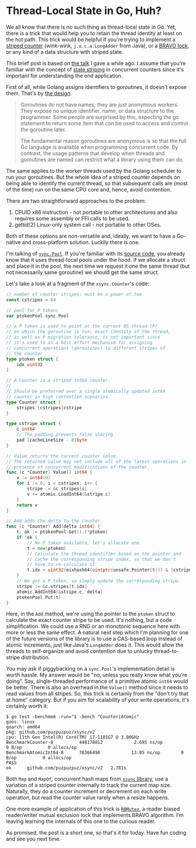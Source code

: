 # Thread-Local State in Go, Huh?

We all know that there is no such thing as thread-local state in Go. Yet, there is a trick that would help you to retain the thread identity at least on the hot path. This trick would be helpful if you're trying to implement a [striped counter](https://github.com/puzpuzpuz/xsync#counter) (wink-wink, `j.u.c.a.LongAdder` from Java), or a [BRAVO lock](https://github.com/puzpuzpuz/xsync#rbmutex), or any kind of a data structure with striped state.

This brief post is based on [the talk](https://github.com/puzpuzpuz/talks/blob/c1839354447cf9092d23f90986fd128f9f3f6563/2021-ru-is-time-to-resync/slides.pdf) I gave a while ago. I assume that you're familiar with the concept of [state striping](https://www.baeldung.com/java-longadder-and-longaccumulator#dynamic-striping) in concurrent counters since it's important for understanding the end application.

First of all, while Golang assigns identifiers to goroutines, it doesn't expose them. That's by [the design](https://golang.org/doc/faq#no_goroutine_id):
> Goroutines do not have names; they are just anonymous
workers. They expose no unique identifier, name, or data
structure to the programmer. Some people are surprised by
this, expecting the go statement to return some item that can
be used to access and control the goroutine later.
>
> The fundamental reason goroutines are anonymous is so that
the full Go language is available when programming
concurrent code. By contrast, the usage patterns that develop
when threads and goroutines are named can restrict what a
library using them can do.

The same applies to the worker threads used by the Golang scheduler to run your goroutines. But the whole idea of a striped counter depends on being able to identify the current thread, so that subsequent calls are (most of the time) run on the same CPU core and, hence, avoid contention.

There are two straightforward approaches to the problem:
1. CPUID x86 instruction - not portable to other architectures and also requires some assembly or FFI calls to be used.
2. gettid(2) Linux-only system call - not portable to other OSes.

Both of these options are non-versatile and, ideally, we want to have a Go-native and cross-platform solution. Luckily there is one.

I'm talking of [`sync.Pool`](https://pkg.go.dev/sync#Pool). If you're familiar with its [source code](https://github.com/golang/go/blob/e09bbaec69a8ff960110e13eabb3bef5331ecb0c/src/sync/pool.go), you already know that it uses thread-local pools under the hood. If we allocate a struct and place it in the pool, the next time we request it one the same thread (but not necessarily same goroutine) we should get the same struct.

Let's take a look at a fragment of the `xsync.Counter`'s code:
```go
// number of counter stripes; must be a power of two
const cstripes = 64

// pool for P tokens
var ptokenPool sync.Pool

// a P token is used to point at the current OS thread (P)
// on which the goroutine is run; exact identity of the thread,
// as well as P migration tolerance, is not important since
// it's used to as a best effort mechanism for assigning
// concurrent operations (goroutines) to different stripes of
// the counter
type ptoken struct {
	idx uint32
}

// A Counter is a striped int64 counter.
//
// Should be preferred over a single atomically updated int64
// counter in high contention scenarios.
type Counter struct {
	stripes [cstripes]cstripe
}

type cstripe struct {
	c int64
	// The padding prevents false sharing.
	pad [cacheLineSize - 8]byte
}

// Value returns the current counter value.
// The returned value may not include all of the latest operations in
// presence of concurrent modifications of the counter.
func (c *Counter) Value() int64 {
	v := int64(0)
	for i := 0; i < cstripes; i++ {
		stripe := &c.stripes[i]
		v += atomic.LoadInt64(&stripe.c)
	}
	return v
}

// Add adds the delta to the counter.
func (c *Counter) Add(delta int64) {
	t, ok := ptokenPool.Get().(*ptoken)
	if !ok {
		// No P token available, let's allocate one.
		t = new(ptoken)
		// Calculate the thread identifier based on the pointer and
		// cache the corresponding stripe index, so that we don't
		// have to re-calculate it.
		t.idx = uint32(mixhash64(uintptr(unsafe.Pointer(t))) & (cstripes - 1))
	}
	// We got a P token, so simply update the corresponding stripe.
	stripe := &c.stripes[t.idx]
	atomic.AddInt64(&stripe.c, delta)
	ptokenPool.Put(t)
}
```

Here, in the `Add` method, we're using the pointer to the `ptoken` struct to calculate the exact counter stripe to be used. It's nothing, but a code simplification. We could use a RNG or an monotonic sequence here with more or less the same effect. A natural next step which I'm planning for one of the future versions of the library is to use a CAS-based loop instead of atomic increments, just like Java's `LongAdder` does it. This would allow the threads to self-organize and avoid contention due to unlucky thread-to-stripe distribution.

You may ask if piggybacking on a `sync.Pool`'s implementation detail is worth hassle. My answer would be "no, unless you really know what you're doing". Say, single-threaded performance of a primitive atomic `int64` would be better. There is also an overhead in the `Value()` method since it needs to read values from all stripes. So, this trick is certainly from the "don't try that at home" category. But if you aim for scalability of your write operations, it's certainly worth it:
```
$ go test -benchmem -run=^$ -bench "Counter|Atomic"
goos: linux
goarch: amd64
pkg: github.com/puzpuzpuz/xsync/v2
cpu: 11th Gen Intel(R) Core(TM) i7-1185G7 @ 3.00GHz
BenchmarkCounter-8       	448178812	         2.695 ns/op	       0 B/op	       0 allocs/op
BenchmarkAtomicInt64-8   	76366496	        13.95 ns/op	       0 B/op	       0 allocs/op
PASS
ok  	github.com/puzpuzpuz/xsync/v2	2.781s
```

Both `Map` and `MapOf`, concurrent hash maps from [`xsync` library](https://github.com/puzpuzpuz/xsync), use a variation of a striped counter internally to track the current map size. Naturally, they do a counter increment or decrement on each write operation, but read the counter value rarely when a resize happens.

One more example of application of this trick is [`RBMutex`](https://github.com/puzpuzpuz/xsync#rbmutex), a reader biased reader/writer mutual exclusion lock that implements BRAVO algorithm. I'm leaving learning the internals of this one to the curious reader.

As promised, the post is a short one, so that's it for today. Have fun coding and see you next time.
